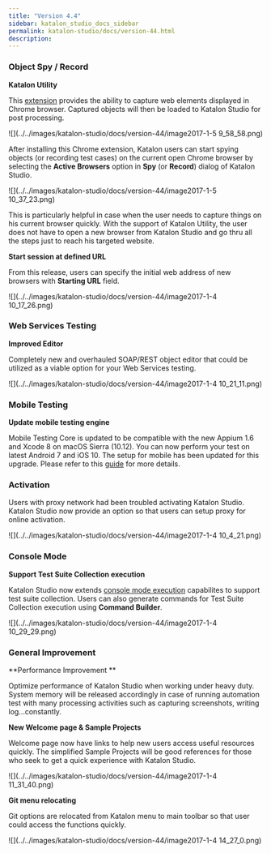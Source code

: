 ```yaml
---
title: "Version 4.4" 
sidebar: katalon_studio_docs_sidebar
permalink: katalon-studio/docs/version-44.html 
description: 
---
```

### Object Spy / Record

**Katalon Utility**

This [extension](https://chrome.google.com/webstore/detail/katalon-utility/ljdobmomdgdljniojadhoplhkpialdid) provides the ability to capture web elements displayed in Chrome browser. Captured objects will then be loaded to Katalon Studio for post processing.

![](../../images/katalon-studio/docs/version-44/image2017-1-5 9_58_58.png)

After installing this Chrome extension, Katalon users can start spying objects (or recording test cases) on the current open Chrome browser by selecting the **Active Browsers** option in **Spy** (or **Record**) dialog of Katalon Studio.   

![](../../images/katalon-studio/docs/version-44/image2017-1-5 10_37_23.png)

This is particularly helpful in case when the user needs to capture things on his current browser quickly. With the support of Katalon Utility, the user does not have to open a new browser from Katalon Studio and go thru all the steps just to reach his targeted website.

  

**Start session at defined URL**

From this release, users can specify the initial web address of new browsers with **Starting URL** field.

![](../../images/katalon-studio/docs/version-44/image2017-1-4 10_17_26.png)

### Web Services Testing

**Improved Editor**

Completely new and overhauled SOAP/REST object editor that could be utilized as a viable option for your Web Services testing.

![](../../images/katalon-studio/docs/version-44/image2017-1-4 10_21_11.png)

### Mobile Testing

**Update mobile testing engine**

Mobile Testing Core is updated to be compatible with the new Appium 1.6 and Xcode 8 on macOS Sierra (10.12). You can now perform your test on latest Android 7 and iOS 10. The setup for mobile has been updated for this upgrade. Please refer to this [guide](http://docs.katalon.com/display/KD/Mobile+on+macOS) for more details.

  

### Activation

Users with proxy network had been troubled activating Katalon Studio. Katalon Studio now provide an option so that users can setup proxy for online activation.

![](../../images/katalon-studio/docs/version-44/image2017-1-4 10_4_21.png)

### Console Mode

**Support Test Suite Collection execution**

Katalon Studio now extends [console mode execution](http://docs.katalon.com/display/KD/Console+Mode+Execution) capabilites to support test suite collection. Users can also generate commands for Test Suite Collection execution using **Command Builder**.

![](../../images/katalon-studio/docs/version-44/image2017-1-4 10_29_29.png)

### General Improvement

**Performance Improvement **

Optimize performance of Katalon Studio when working under heavy duty. System memory will be released accordingly in case of running automation test with many processing activities such as capturing screenshots, writing log...constantly.

**New Welcome page & Sample Projects**

Welcome page now have links to help new users access useful resources quickly. The simplified Sample Projects will be good references for those who seek to get a quick experience with Katalon Studio.

![](../../images/katalon-studio/docs/version-44/image2017-1-4 11_31_40.png)

**Git menu relocating**

Git options are relocated from Katalon menu to main toolbar so that user could access the functions quickly.

![](../../images/katalon-studio/docs/version-44/image2017-1-4 14_27_0.png)